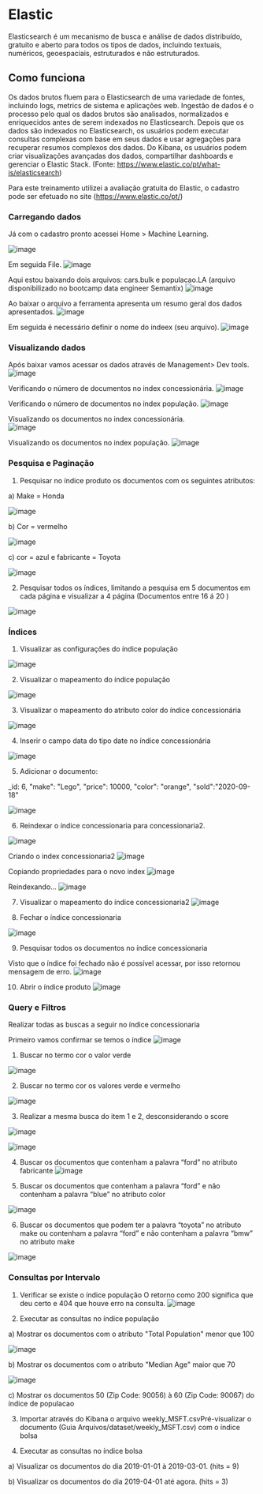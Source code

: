 # Elastic
Elasticsearch é um mecanismo de busca e análise de dados distribuído, gratuito e aberto para todos os tipos de dados, incluindo textuais, numéricos, geoespaciais, estruturados e não estruturados. 


## Como funciona
Os dados brutos fluem para o Elasticsearch de uma variedade de fontes, incluindo logs, metrics de sistema e aplicações web. Ingestão de dados é o processo pelo qual os dados brutos são analisados, normalizados e enriquecidos antes de serem indexados no Elasticsearch. Depois que os dados são indexados no Elasticsearch, os usuários podem executar consultas complexas com base em seus dados e usar agregações para recuperar resumos complexos dos dados. Do Kibana, os usuários podem criar visualizações avançadas dos dados, compartilhar dashboards e gerenciar o Elastic Stack. (Fonte: https://www.elastic.co/pt/what-is/elasticsearch)


Para este treinamento utilizei a avaliação gratuita do Elastic, o cadastro pode ser efetuado no site (https://www.elastic.co/pt/)


### Carregando dados

Já com o cadastro pronto acessei Home > Machine Learning.

![image](https://user-images.githubusercontent.com/78691172/179357928-230b3866-5608-4b5b-87a7-cadaafd02bfa.png)  


Em seguida File.
![image](https://user-images.githubusercontent.com/78691172/179358145-5ba0eecf-9779-4106-92c6-0771f5a2def2.png)  

     
Aqui estou baixando dois arquivos: cars.bulk e populacao.LA (arquivo disponibilizado no bootcamp data engineer Semantix)
![image](https://user-images.githubusercontent.com/78691172/179357106-e60e036a-e82a-4ab3-a5c7-7f6ac12cf7b5.png)  
      
Ao baixar o arquivo a ferramenta apresenta um resumo geral dos dados apresentados.
![image](https://user-images.githubusercontent.com/78691172/179357139-c960ea33-69cd-4714-915c-ddc59dc6c23d.png)  
   

Em seguida é necessário definir o nome do indeex (seu arquivo).
![image](https://user-images.githubusercontent.com/78691172/179357158-7fef612a-d86b-4bc9-8aa5-ac6509d41454.png)  





### Visualizando dados

Após baixar vamos acessar os dados através de Management> Dev tools.
![image](https://user-images.githubusercontent.com/78691172/179357303-b058a91c-9cf0-4717-b7cf-6817fb8c1c0a.png)   

   
Verificando o número de documentos no index concessionária.
![image](https://user-images.githubusercontent.com/78691172/179357385-b6e808f1-f43a-4692-adad-5588e349abc9.png)   
   

Verificando o número de documentos no index população.
![image](https://user-images.githubusercontent.com/78691172/179357457-960169cb-165a-4477-8cc1-8c2abc53a8a9.png)   

Visualizando os documentos no index concessionária.    
![image](https://user-images.githubusercontent.com/78691172/179357571-8f0e123f-a22d-47f3-9a99-9066c35c138c.png)   
   
Visualizando os documentos no index população. 
![image](https://user-images.githubusercontent.com/78691172/179357648-65ad6239-402b-45ea-bddf-d4b1df87abc6.png)   



### Pesquisa e Paginação

1. Pesquisar no índice produto os documentos com os seguintes atributos:

a) Make = Honda   
  
![image](https://user-images.githubusercontent.com/78691172/179367045-80c95aed-40e9-4154-8eb9-a4d0f3dbac5f.png)





b) Cor = vermelho

![image](https://user-images.githubusercontent.com/78691172/179368889-01455f7f-27ac-4f39-bb67-77def60326c9.png)


c) cor = azul e fabricante = Toyota


![image](https://user-images.githubusercontent.com/78691172/179369047-8e7d8799-be91-49bd-bf65-23a9a4f2108b.png)
     

2. Pesquisar todos os índices, limitando a pesquisa em 5 documentos em cada página e visualizar a 4 página (Documentos entre 16 á 20 )

![image](https://user-images.githubusercontent.com/78691172/179369519-a1b66bbc-805b-423b-be9e-28693ad8cba4.png)



### Índices

1. Visualizar as configurações do índice população

![image](https://user-images.githubusercontent.com/78691172/179370405-f383dbbc-e316-4563-a165-cb4afa082f3d.png)



2. Visualizar o mapeamento do índice população

![image](https://user-images.githubusercontent.com/78691172/179370466-035039d8-6de3-4421-bd42-d267eed8d53e.png)



3. Visualizar o mapeamento do atributo color do índice concessionária

![image](https://user-images.githubusercontent.com/78691172/179370554-51a85264-9a4d-4eac-ab37-886bfd215f80.png)



4. Inserir o campo data do tipo date no índice concessionária

![image](https://user-images.githubusercontent.com/78691172/179370684-f3729839-b695-48c4-8d3a-55985da2fc3a.png)


5. Adicionar o documento:

_id: 6,  "make": "Lego",  "price": 10000,  "color": "orange",  "sold":"2020-09-18"

![image](https://user-images.githubusercontent.com/78691172/179370916-e5b71eea-98a9-427a-aedf-6379fe0ef4fb.png)


6. Reindexar o índice concessionaria para concessionaria2.

![image](https://user-images.githubusercontent.com/78691172/179399585-9717633b-7ee5-44fc-a2e2-af8ebdaaf5ac.png)


Criando o index concessionaria2
![image](https://user-images.githubusercontent.com/78691172/179399310-294e4805-1aae-4f5f-8505-235a1faaf823.png)

Copiando propriedades para o novo index
![image](https://user-images.githubusercontent.com/78691172/179399459-0a8ec9c8-53da-481b-9c3a-fc4639827c32.png)

Reindexando...
![image](https://user-images.githubusercontent.com/78691172/179399818-0ee24746-303a-49be-8b5f-4ffe2c72970c.png)


7. Visualizar o mapeamento do índice concessionaria2
![image](https://user-images.githubusercontent.com/78691172/179399927-ad3ebeca-16ba-4cbf-a16c-c17e15945434.png)


8. Fechar o índice concessionaria

![image](https://user-images.githubusercontent.com/78691172/179400112-d4e3c676-66ff-42e7-a175-9091aa80ad4b.png)


9. Pesquisar todos os documentos no índice concessionaria

Visto que o índice foi fechado não é possível acessar, por isso retornou mensagem de erro.
![image](https://user-images.githubusercontent.com/78691172/179400223-13e5762f-bb6e-408e-b787-5b462377bf5a.png)


10. Abrir o índice produto
![image](https://user-images.githubusercontent.com/78691172/179400622-c1b2af91-0299-43cf-80fc-ed03c5c6b18b.png)



### Query e Filtros

Realizar todas as buscas a seguir no índice concessionaria

Primeiro vamos confirmar se temos o índice
![image](https://user-images.githubusercontent.com/78691172/179401755-7e94d435-936e-4236-8a86-36ab9a3450d3.png)



1. Buscar no termo cor o valor verde

![image](https://user-images.githubusercontent.com/78691172/179401940-56ca4e9a-f92a-4f73-bf84-ce5aad044385.png)


2. Buscar no termo cor os valores verde e vermelho

![image](https://user-images.githubusercontent.com/78691172/179402354-f38e139e-864f-41a5-833b-b71c6c350778.png)


3. Realizar a mesma busca do item 1 e 2, desconsiderando o score


![image](https://user-images.githubusercontent.com/78691172/179403235-e754a118-9b4e-4b34-996c-f371935c640f.png)


![image](https://user-images.githubusercontent.com/78691172/179403339-de9f5971-97d8-46a7-acb8-dece158d5ea3.png)


4. Buscar os documentos que contenham a palavra “ford” no atributo fabricante
![image](https://user-images.githubusercontent.com/78691172/179403507-e74aaffb-0369-4515-bda8-93d82256afd8.png)

5. Buscar os documentos que contenham a palavra “ford” e não contenham a palavra “blue” no atributo color

![image](https://user-images.githubusercontent.com/78691172/179403776-515b09e5-4704-4947-8baf-2ecc263588a5.png)


6. Buscar os documentos que podem ter a palavra “toyota” no atributo make ou contenham a palavra “ford” e não contenham a palavra “bmw” no atributo make


![image](https://user-images.githubusercontent.com/78691172/179404348-aa633d34-4864-483a-8bcf-656c00a07de0.png)


### Consultas por Intervalo

1. Verificar se existe o índice população
O retorno como 200 significa que deu certo e 404 que houve erro na consulta.
![image](https://user-images.githubusercontent.com/78691172/179404657-f6141012-d0e6-4b7e-9a89-24bf39f17143.png)


2. Executar as consultas no índice população


a) Mostrar os documentos com o atributo "Total Population" menor que 100

![image](https://user-images.githubusercontent.com/78691172/179404767-5c312343-1f9b-4013-9cac-2660ce5ffd55.png)


b) Mostrar os documentos com o atributo "Median Age" maior que 70

![image](https://user-images.githubusercontent.com/78691172/179404892-64c66ce3-96ff-47df-8602-9085c6b810ab.png)


c) Mostrar os documentos 50 (Zip Code: 90056) à 60 (Zip Code: 90067) do índice de populacao

3. Importar através do Kibana o arquivo weekly_MSFT.csvPré-visualizar o documento (Guia Arquivos/dataset/weekly_MSFT.csv) com o índice bolsa

4. Executar as consultas no índice bolsa

a) Visualizar os documentos do dia 2019-01-01 à 2019-03-01. (hits = 9)

b) Visualizar os documentos do dia 2019-04-01 até agora. (hits = 3)
